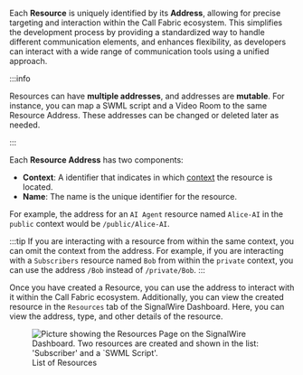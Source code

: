 Each **Resource** is uniquely identified by its **Address**, allowing for precise targeting and interaction within the Call Fabric ecosystem.
This simplifies the development process by providing a standardized way to handle different communication elements, and
enhances flexibility, as developers can interact with a wide range of communication tools using a unified approach.

:::info

Resources can have **multiple addresses**, and addresses are **mutable**.
For instance, you can map a SWML script and a Video Room to the same Resource Address.
These addresses can be changed or deleted later as needed.

:::

Each **Resource Address** has two components:

- **Context**: A identifier that indicates in which [context](#contexts) the resource is located.
- **Name**: The name is the unique identifier for the resource.

For example, the address for an `AI Agent` resource named `Alice-AI` in the `public` context would be `/public/Alice-AI`.


:::tip
If you are  interacting with a resource from within the same context, you can omit the context from the address.
For example, if you are interacting with a `Subscribers` resource named `Bob` from within the `private` context, 
you can use the address `/Bob` instead of `/private/Bob`.
:::

Once you have created a Resource, you can use the address to interact with it within the Call Fabric ecosystem.
Additionally, you can view the created resource in the `Resources` tab of the SignalWire Dashboard.
Here, you can view the address, type, and other details of the resource.

<figure>
  <img src={require("../_shared/created-resources.webp").default} alt="Picture showing the Resources Page on the SignalWire Dashboard. Two resources are created and shown in the list: 'Subscriber' and a `SWML Script'." />
  <figcaption>List of Resources</figcaption>
</figure>
